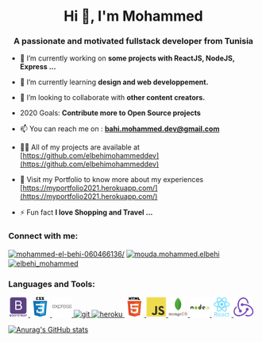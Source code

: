<h1 align="center">Hi 👋, I'm Mohammed</h1>
<h3 align="center">A passionate and motivated fullstack developer from Tunisia</h3>

- 🔭 I’m currently working on **some projects with ReactJS, NodeJS, Express ...**

- 🌱 I’m currently learning **design and web developpement.**

- 👯 I’m looking to collaborate with **other content creators.**

- 2020 Goals: **Contribute more to Open Source projects**

- 📫 You can reach me on : **bahi.mohammed.dev@gmail.com**

- 👨‍💻 All of my projects are available at [https://github.com/elbehimohammeddev](https://github.com/elbehimohammeddev)

- 📄 Visit my Portfolio to know more about my experiences [https://myportfolio2021.herokuapp.com/](https://myportfolio2021.herokuapp.com/)

- ⚡ Fun fact **I love Shopping and Travel ...**

<h3 align="left">Connect with me:</h3>
<p align="left">
<a href="https://linkedin.com/in/mohammed-el-behi-060466136/" target="blank"><img align="center" src="https://raw.githubusercontent.com/rahuldkjain/github-profile-readme-generator/master/src/images/icons/Social/linked-in-alt.svg" alt="mohammed-el-behi-060466136/" height="30" width="40" /></a>
<a href="https://fb.com/mouda.mohammed.elbehi" target="blank"><img align="center" src="https://raw.githubusercontent.com/rahuldkjain/github-profile-readme-generator/master/src/images/icons/Social/facebook.svg" alt="mouda.mohammed.elbehi" height="30" width="40" /></a>
<a href="https://instagram.com/elbehi_mohammed" target="blank"><img align="center" src="https://raw.githubusercontent.com/rahuldkjain/github-profile-readme-generator/master/src/images/icons/Social/instagram.svg" alt="elbehi_mohammed" height="30" width="40" /></a>
</p>

<h3 align="left">Languages and Tools:</h3>
<p align="left"> <a href="https://getbootstrap.com" target="_blank"> <img src="https://raw.githubusercontent.com/devicons/devicon/master/icons/bootstrap/bootstrap-plain-wordmark.svg" alt="bootstrap" width="40" height="40"/> </a> <a href="https://www.w3schools.com/css/" target="_blank"> <img src="https://raw.githubusercontent.com/devicons/devicon/master/icons/css3/css3-original-wordmark.svg" alt="css3" width="40" height="40"/> </a> <a href="https://expressjs.com" target="_blank"> <img src="https://raw.githubusercontent.com/devicons/devicon/master/icons/express/express-original-wordmark.svg" alt="express" width="40" height="40"/> </a> <a href="https://git-scm.com/" target="_blank"> <img src="https://www.vectorlogo.zone/logos/git-scm/git-scm-icon.svg" alt="git" width="40" height="40"/> </a> <a href="https://heroku.com" target="_blank"> <img src="https://www.vectorlogo.zone/logos/heroku/heroku-icon.svg" alt="heroku" width="40" height="40"/> </a> <a href="https://www.w3.org/html/" target="_blank"> <img src="https://raw.githubusercontent.com/devicons/devicon/master/icons/html5/html5-original-wordmark.svg" alt="html5" width="40" height="40"/> </a> <a href="https://developer.mozilla.org/en-US/docs/Web/JavaScript" target="_blank"> <img src="https://raw.githubusercontent.com/devicons/devicon/master/icons/javascript/javascript-original.svg" alt="javascript" width="40" height="40"/> </a> <a href="https://www.mongodb.com/" target="_blank"> <img src="https://raw.githubusercontent.com/devicons/devicon/master/icons/mongodb/mongodb-original-wordmark.svg" alt="mongodb" width="40" height="40"/> </a> <a href="https://nodejs.org" target="_blank"> <img src="https://raw.githubusercontent.com/devicons/devicon/master/icons/nodejs/nodejs-original-wordmark.svg" alt="nodejs" width="40" height="40"/> </a> <a href="https://reactjs.org/" target="_blank"> <img src="https://raw.githubusercontent.com/devicons/devicon/master/icons/react/react-original-wordmark.svg" alt="react" width="40" height="40"/> </a> <a href="https://redux.js.org" target="_blank"> <img src="https://raw.githubusercontent.com/devicons/devicon/master/icons/redux/redux-original.svg" alt="redux" width="40" height="40"/> </a> </p>

[![Anurag's GitHub stats](https://github-readme-stats.vercel.app/api?username=elbehimohammeddev)](https://github.com/elbehimohammeddev/github-readme-stats)
